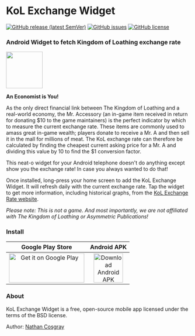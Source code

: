 # KoL Exchange Widget

[![GitHub release (latest SemVer)](https://img.shields.io/github/v/release/ncosgray/KoLExchangeWidget?label=latest%20version&sort=semver)](https://github.com/ncosgray/KoLExchangeWidget/releases)
[![GitHub issues](https://img.shields.io/github/issues/ncosgray/KoLExchangeWidget?color=red)](https://github.com/ncosgray/KoLExchangeWidget/issues)
[![GitHub license](https://img.shields.io/github/license/ncosgray/KoLExchangeWidget?color=lightgrey)](https://github.com/ncosgray/KoLExchangeWidget/blob/master/LICENSE.txt)

### Android Widget to fetch Kingdom of Loathing exchange rate

<img src="https://www.nathanatos.com/images/kolswordguy.gif" width="100" />

**An Economist is You!**

As the only direct financial link between The Kingdom of Loathing and a real-world economy, the Mr. Accessory (an in-game item received in return for donating $10 to the game maintainers) is the perfect indicator by which to measure the current exchange rate. These items are commonly used to amass great in-game wealth; players donate to receive a Mr. A and then sell it in the mall for millions of meat. The KoL exchange rate can therefore be calculated by finding the cheapest current asking price for a Mr. A and dividing this value by 10 to find the $1 conversion factor.

This neat-o widget for your Android telephone doesn't do anything except show you the exchange rate! In case you always wanted to do that!

Once installed, long-press your home screen to add the KoL Exchange Widget. It will refresh daily with the current exchange rate. Tap the widget to get more information, including historical graphs, from the [KoL Exchange Rate website](https://www.nathanatos.com/kol-exchange-rate/).

*Please note: This is not a game. And most importantly, we are not affiliated with The Kingdom of Loathing or Asymmetric Publications!*

### Install

| Google Play Store | Android APK |
| :--: | :--: |
| <a href="https://play.google.com/store/apps/details?id=com.nathanatos.kolexchangewidget"><img src="https://play.google.com/intl/en_us/badges/static/images/badges/en_badge_web_generic.png" alt="Get it on Google Play" width="206" height="80"/></a> | <a href="https://github.com/ncosgray/KoLExchangeWidget/releases/latest"><img src="https://www.nathanatos.com/software/images/file-zip-icon.png" alt="Download Android APK" width="80" height="80"/></a> |

### About

KoL Exchange Widget is a free, open-source mobile app licensed under the terms of the BSD license.

Author: [Nathan Cosgray](https://www.nathanatos.com)

